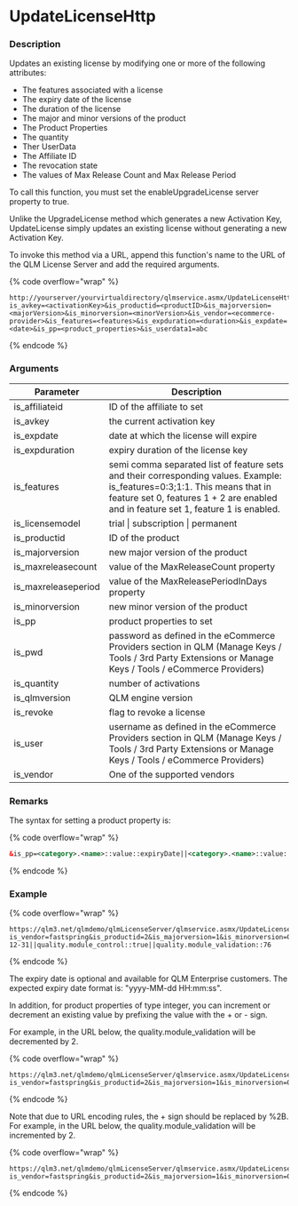 # UpdateLicenseHttp

### Description

Updates an existing license by modifying one or more of the following attributes:

* The features associated with a license
* The expiry date of the license
* The duration of the license
* The major and minor versions of the product
* The Product Properties
* The quantity
* Ther UserData
* The Affiliate ID
* The revocation state
* The values of Max Release Count and Max Release Period

To call this function, you must set the enableUpgradeLicense server property to true.

Unlike the UpgradeLicense method which generates a new Activation Key, UpdateLicense simply updates an existing license without generating a new Activation Key.

To invoke this method via a URL, append this function's name to the URL of the QLM License Server and add the required arguments.

{% code overflow="wrap" %}
```http
http://yourserver/yourvirtualdirectory/qlmservice.asmx/UpdateLicenseHttp?is_avkey=<activationKey>&is_productid=<productID>&is_majorversion=<majorVersion>&is_minorversion=<minorVersion>&is_vendor=<ecommerce-provider>&is_features=<features>&is_expduration=<duration>&is_expdate=<date>&is_pp=<product_properties>&is_userdata1=abc
```
{% endcode %}

### Arguments

| Parameter            | Description                                                                                                                                                                                                       |
| -------------------- | ----------------------------------------------------------------------------------------------------------------------------------------------------------------------------------------------------------------- |
| is\_affiliateid      | ID of the affiliate to set                                                                                                                                                                                        |
| is\_avkey            | the current activation key                                                                                                                                                                                        |
| is\_expdate          | date at which the license will expire                                                                                                                                                                             |
| is\_expduration      | expiry duration of the license key                                                                                                                                                                                |
| is\_features         | semi comma separated list of feature sets and their corresponding values. Example: is\_features=0:3;1:1. This means that in feature set 0, features 1 + 2 are enabled and in feature set 1, feature 1 is enabled. |
| is\_licensemodel     | trial \| subscription \| permanent                                                                                                                                                                                |
| is\_productid        | ID of the product                                                                                                                                                                                                 |
| is\_majorversion     | new major version of the product                                                                                                                                                                                  |
| is\_maxreleasecount  | value of the MaxReleaseCount property                                                                                                                                                                             |
| is\_maxreleaseperiod | value of the MaxReleasePeriodInDays property                                                                                                                                                                      |
| is\_minorversion     | new minor version of the product                                                                                                                                                                                  |
| is\_pp               | product properties to set                                                                                                                                                                                         |
| is\_pwd              | password as defined in the eCommerce Providers section in QLM (Manage Keys / Tools / 3rd Party Extensions or Manage Keys / Tools / eCommerce Providers)                                                           |
| is\_quantity         | number of activations                                                                                                                                                                                             |
| is\_qlmversion       | QLM engine version                                                                                                                                                                                                |
| is\_revoke           | flag to revoke a license                                                                                                                                                                                          |
| is\_user             | username as defined in the eCommerce Providers section in QLM (Manage Keys / Tools / 3rd Party Extensions or Manage Keys / Tools / eCommerce Providers)                                                           |
| is\_vendor           | One of the supported vendors                                                                                                                                                                                      |

### Remarks

The syntax for setting a product property is:

{% code overflow="wrap" %}
```xml
&is_pp=<category>.<name>::value::expiryDate||<category>.<name>::value::expiryDate||...
```
{% endcode %}

### Example

{% code overflow="wrap" %}
```http
https://qlm3.net/qlmdemo/qlmLicenseServer/qlmservice.asmx/UpdateLicenseHttp?is_vendor=fastspring&is_productid=2&is_majorversion=1&is_minorversion=0&is_expduration=23&is_features=0:7&is_pp=quality.module_qa::2017-12-31||quality.module_control::true||quality.module_validation::76
```
{% endcode %}

The expiry date is optional and available for QLM Enterprise customers. The expected expiry date format is: "yyyy-MM-dd HH:mm:ss".

In addition, for product properties of type integer, you can increment or decrement an existing value by prefixing the value with the + or - sign.

For example, in the URL below, the quality.module\_validation will be decremented by 2.

{% code overflow="wrap" %}
```http
https://qlm3.net/qlmdemo/qlmLicenseServer/qlmservice.asmx/UpdateLicenseHttp?is_vendor=fastspring&is_productid=2&is_majorversion=1&is_minorversion=0&is_expduration=23&is_features=0:7&is_pp=quality.module_validation::-2
```
{% endcode %}

Note that due to URL encoding rules, the + sign should be replaced by %2B. For example, in the URL below, the quality.module\_validation will be incremented by 2.

{% code overflow="wrap" %}
```http
https://qlm3.net/qlmdemo/qlmLicenseServer/qlmservice.asmx/UpdateLicenseHttp?is_vendor=fastspring&is_productid=2&is_majorversion=1&is_minorversion=0&is_expduration=23&is_features=0:7&is_pp=quality.module_validation::%2B2
```
{% endcode %}
